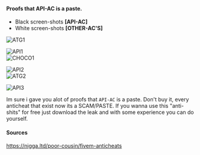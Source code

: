 #### Proofs that API-AC is a paste.

* Black screen-shots **[API-AC]**
* White screen-shots **[OTHER-AC'S]**

![ATG1](https://i.imgur.com/uoTCMFl.png)

![API1](https://i.imgur.com/vNhShHl.png)
<br>
![CHOCO1](https://i.imgur.com/7JVQYuQ.png)

![API2](https://i.imgur.com/yHEenTo.png)
<br>
![ATG2](https://i.imgur.com/FHJe04l.png)

![API3](https://i.imgur.com/vope7RN.png)


Im sure i gave you alot of proofs that `API-AC` is a paste.
Don't buy it, every anticheat that exist now its a SCAM/PASTE.
If you wanna use this "anti-shits" for free just download the leak and with some experience you can do yourself.

#### Sources

https://nigga.ltd/poor-cousin/fivem-anticheats

